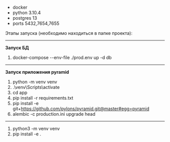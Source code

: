 - docker
- python 3.10.4
- postgres 13
- ports 5432,7654,7655

Этапы запуска (необходимо находиться в папке проекта):

---
**Запуск БД**
1. docker-compose --env-file ./prod.env up -d db

---
**Запуск приложения pyramid**
1. python -m venv venv
2. .\venv\Scripts\activate
3. cd app
4. pip install -r requirements.txt
5. pip install -e git+https://github.com/pylons/pyramid.git@master#egg=pyramid
6. alembic -c production.ini upgrade head

----
1. python3 -m venv venv
2. pip install -e .
